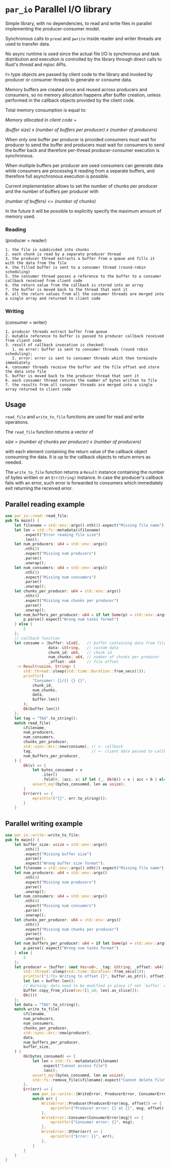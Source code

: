 # `par_io` Parallel I/O library

Simple library, with no dependencies, to read and write files in parallel
implementing the producer-consumer model.

Synchronous calls to `pread` and `pwrite` inside reader and writer threads are used
to transfer data.

No async runtime is used since the actual file I/O is synchronous and task
distribution and execution is controlled by the library through direct calls
to Rust's *thread* and *mpsc* APIs.

`Fn` type objects are passed by client code to the library and invoked by
producer or consumer threads to generate or consume data.

Memory buffers are created once and reused across producers and consumers, so
no memory allocation happens after buffer creation, unless performed in the 
callback objects provided by the client code.

Total memory consumption is equal to:
 
*Memory allocated in client code* +

*(buffer size) x (number of buffers per producer) x (number of producers)*

When only one buffer per producer is provided consumers must wait for producer
to send the buffer and producers must wait for consumers to send the buffer
back and therefore per-thread producer-consumer execution is synchronous.

When multiple buffers per producer are used consumers can generate data while
consumers are processing it reading from a separate buffers, and therefore full
asynchronous execution is possible.

Current implementation allows to set the number of chunks per producer and the
number of buffers per producer with

*(number of buffers) <= (number of chunks)*

In the future it will be possible to explicitly specify the maximum amount of
memory used.

### Reading

(producer = reader)

    1. the file is subdivided into chunks
    2. each chunk is read by a separate producer thread
    3. the producer thread extracts a buffer from a queue and fills it with the data from the file
    4. the filled buffer is sent to a consumer thread (round-robin scheduling)
    5. the consumer thread passes a reference to the buffer to a consumer callback received from client code
    6. the return value from the callback is stored into an array
    7. the buffer is moved back to the thread that sent it
    8. all the return values from all the consumer threads are merged into a single array and returned to client code

### Writing

(consumer = writer)

    1. producer threads extract buffer from queue
    2. mutable reference to buffer is passed to producer callback received from client code
    3. result of callback invocation is checked: 
       1. no error: buffer is sent to consumer threads (round robin scheduling);
       2. error: error is sent to consumer threads which then terminate immediately
    4. consumer threads receive the buffer and the file offset and store the data into file
    5. buffer is moved back to the producer thread that sent it
    6. each consumer thread returns the number of bytes written to file  
    7. the results from all consumer threads are merged into a single array returned to client code


## Usage

`read_file` and `write_to_file` functions are used for read and write operations.

The `read_file` function returns a vector of 

  *size = (number of chunks per producer) x (number of producers)*

with each element containing the return value of the callback object consuming
the data. It is up to the callback objects to return errors as needed.

The `write_to_file` function returns a `Result` instance containing the number of
bytes written or an `Err(String)` instance.
In case the producer's callback fails with an error, such error is forwarded to
consumers which immediately exit returning the received error.

## Parallel reading example

```rust
use par_io::read::read_file;
pub fn main() {
    let filename = std::env::args().nth(1).expect("Missing file name");
    let len = std::fs::metadata(&filename)
        .expect("Error reading file size")
        .len();
    let num_producers: u64 = std::env::args()
        .nth(2)
        .expect("Missing num producers")
        .parse()
        .unwrap();
    let num_consumers: u64 = std::env::args()
        .nth(3)
        .expect("Missing num consumers")
        .parse()
        .unwrap();
    let chunks_per_producer: u64 = std::env::args()
        .nth(4)
        .expect("Missing num chunks per producer")
        .parse()
        .unwrap();
    let num_buffers_per_producer: u64 = if let Some(p) = std::env::args().nth(5) {
        p.parse().expect("Wrong num tasks format")
    } else {
        2
    };
    // callback function
    let consume = |buffer: &[u8],   // buffer containing data from file
                   data: &String,   // custom data
                   chunk_id: u64,   // chunk id 
                   num_chunks: u64, // number of chunks per producer
                   _offset: u64     // file offset
     -> Result<usize, String> {
        std::thread::sleep(std::time::Duration::from_secs(1));
        println!(
            "Consumer: {}/{} {} {}",
            chunk_id,
            num_chunks,
            data,
            buffer.len()
        );
        Ok(buffer.len())
    };
    let tag = "TAG".to_string();
    match read_file(
        &filename,
        num_producers,
        num_consumers,
        chunks_per_producer,
        std::sync::Arc::new(consume), // <- callback
        tag,                          // <- client data passed to callback
        num_buffers_per_producer,
    ) {
        Ok(v) => {
            let bytes_consumed = v
                .iter()
                .fold(0, |acc, x| if let (_, Ok(b)) = x { acc + b } else { acc });
            assert_eq!(bytes_consumed, len as usize);
        }
        Err(err) => {
            eprintln!("{}", err.to_string());
        }
    }
```

## Parallel writing example

```rust
use par_io::write::write_to_file;
pub fn main() {
    let buffer_size: usize = std::env::args()
        .nth(1)
        .expect("Missing buffer size")
        .parse()
        .expect("Wrong buffer size format");
    let filename = std::env::args().nth(2).expect("Missing file name");
    let num_producers: u64 = std::env::args()
        .nth(3)
        .expect("Missing num producers")
        .parse()
        .unwrap();
    let num_consumers: u64 = std::env::args()
        .nth(4)
        .expect("Missing num consumers")
        .parse()
        .unwrap();
    let chunks_per_producer: u64 = std::env::args()
        .nth(5)
        .expect("Missing num chunks per producer")
        .parse()
        .unwrap();
    let num_buffers_per_producer: u64 = if let Some(p) = std::env::args().nth(6) {
        p.parse().expect("Wrong num tasks format")
    } else {
        2
    };
    let producer = |buffer: &mut Vec<u8>, _tag: &String, _offset: u64| -> Result<(), String> {
        std::thread::sleep(std::time::Duration::from_secs(1));
        println!("{:?}> Writing to offset {}", buffer.as_ptr(), offset);
        let len = buffer.len();
        // Warning: data need to be modified in place if not `buffer` will be re-allocated and not reused
        buffer.copy_from_slice(vec![1_u8; len].as_slice());
        Ok(())
    };
    let data = "TAG".to_string();
    match write_to_file(
        &filename,
        num_producers,
        num_consumers,
        chunks_per_producer,
        std::sync::Arc::new(producer),
        data,
        num_buffers_per_producer,
        buffer_size,
    ) {
        Ok(bytes_consumed) => {
            let len = std::fs::metadata(&filename)
                .expect("Cannot access file")
                .len();
            assert_eq!(bytes_consumed, len as usize);
            std::fs::remove_file(&filename).expect("Cannot delete file");
        },
        Err(err) => {
            use par_io::write::{WriteError, ProducerError, ConsumerError};
            match err {
                WriteError::Producer(ProducerError{msg, offset}) => {
                    eprintln!("Producer error: {} at {}", msg, offset);
                },
                WriteError::Consumer(ConsumerError{msg}) => {
                    eprintln!("Consumer error: {}", msg);
                },
                WriteError::Other(err) => {
                    eprintln!("Error: {}", err);
                },
            }
        }
    }
}
```